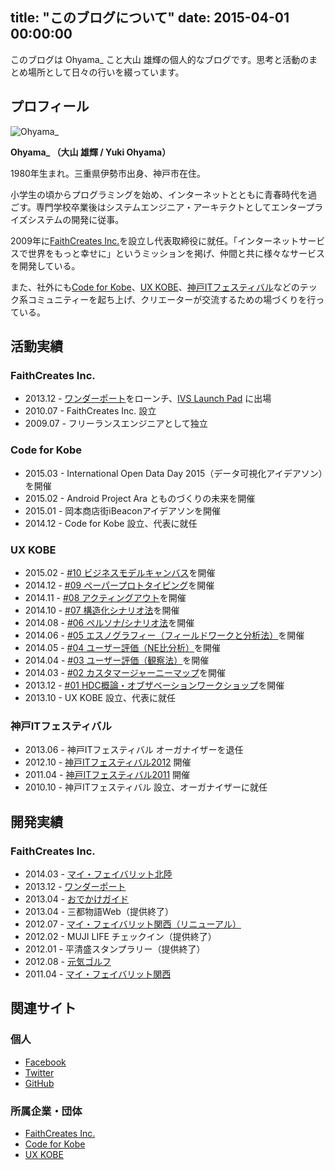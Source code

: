 title: "このブログについて"
date: 2015-04-01 00:00:00
---
このブログは Ohyama_ こと大山 雄輝の個人的なブログです。思考と活動のまとめ場所として日々の行いを綴っています。


## プロフィール

![Ohyama_](http://www.gravatar.com/avatar/2d2e798a01c4f97c79bf39c19e32ba04?s=180)

**Ohyama_ （大山 雄輝 / Yuki Ohyama）**

1980年生まれ。三重県伊勢市出身、神戸市在住。

小学生の頃からプログラミングを始め、インターネットとともに青春時代を過ごす。専門学校卒業後はシステムエンジニア・アーキテクトとしてエンタープライズシステムの開発に従事。

2009年に[FaithCreates Inc.](http://www.faithcreates.co.jp/)を設立し代表取締役に就任。「インターネットサービスで世界をもっと幸せに」というミッションを掲げ、仲間と共に様々なサービスを開発している。

また、社外にも[Code for Kobe](https://www.facebook.com/codeforkobe)、[UX KOBE](https://www.facebook.com/uxkobe)、[神戸ITフェスティバル](http://kobe-it-fes.org/)などのテック系コミュニティーを起ち上げ、クリエーターが交流するための場づくりを行っている。


## 活動実績

### FaithCreates Inc.

- 2013.12 - [ワンダーポート](http://www.wonderport.net/)をローンチ、[IVS Launch Pad](http://www.infinityventures.com/ivs/launch/) に出場
- 2010.07 - FaithCreates Inc. 設立
- 2009.07 - フリーランスエンジニアとして独立

### Code for Kobe

- 2015.03 - International Open Data Day 2015（データ可視化アイデアソン）を開催
- 2015.02 - Android Project Ara とものづくりの未来を開催
- 2015.01 - 岡本商店街iBeaconアイデアソンを開催
- 2014.12 - Code for Kobe 設立、代表に就任

### UX KOBE

- 2015.02 - [#10 ビジネスモデルキャンバス](http://asanoken.jugem.jp/?eid=3346)を開催
- 2014.12 - [#09 ペーパープロトタイピング](http://asanoken.jugem.jp/?eid=3284)を開催
- 2014.11 - [#08 アクティングアウト](http://asanoken.jugem.jp/?eid=3245)を開催
- 2014.10 - [#07 構造化シナリオ法](http://asanoken.jugem.jp/?eid=3208)を開催
- 2014.08 - [#06 ペルソナ/シナリオ法](http://asanoken.jugem.jp/?eid=3137)を開催
- 2014.06 - [#05 エスノグラフィー（フィールドワークと分析法）](http://asanoken.jugem.jp/?eid=3062)を開催
- 2014.05 - [#04 ユーザー評価（NE比分析）](http://asanoken.jugem.jp/?eid=3016)を開催
- 2014.04 - [#03 ユーザー評価（観察法）](http://asanoken.jugem.jp/?eid=2988)を開催
- 2014.03 - [#02 カスタマージャーニーマップ](http://asanoken.jugem.jp/?eid=2922)を開催
- 2013.12 - [#01 HDC概論・オブザベーションワークショップ](http://asanoken.jugem.jp/?eid=2869)を開催
- 2013.10 - UX KOBE 設立、代表に就任

### 神戸ITフェスティバル

- 2013.06 - 神戸ITフェスティバル オーガナイザーを退任
- 2012.10 - [神戸ITフェスティバル2012](http://s2012.kobe-it-fes.org/) 開催
- 2011.04 - [神戸ITフェスティバル2011](http://s2011.kobe-it-fes.org/) 開催
- 2010.10 - 神戸ITフェスティバル 設立、オーガナイザーに就任


## 開発実績

### FaithCreates Inc.

- 2014.03 - [マイ・フェイバリット北陸](http://hokuriku.my-fav.jp/)
- 2013.12 - [ワンダーポート](http://www.wonderport.net/)
- 2013.04 - [おでかけガイド](http://guide.jr-odekake.net/)
- 2013.04 - 三都物語Web（提供終了）
- 2012.07 - [マイ・フェイバリット関西（リニューアル）](http://www.my-fav.jp/)
- 2012.02 - MUJI LIFE チェックイン（提供終了） 
- 2012.01 - 平清盛スタンプラリー（提供終了）
- 2012.08 - [元気ゴルフ](http://www.genkigolf.jp/)
- 2011.04 - [マイ・フェイバリット関西](http://www.my-fav.jp/)


## 関連サイト

### 個人

- [Facebook](http://www.facebook.com/yuki.ohyama)
- [Twitter](https://twitter.com/ohyama_)
- [GitHub](https://github.com/ohyama)

### 所属企業・団体

- [FaithCreates Inc.](http://www.faithcreates.co.jp/)
- [Code for Kobe](http://www.facebook.com/codeforkobe)
- [UX KOBE](http://www.facebook.com/uxkobe)

